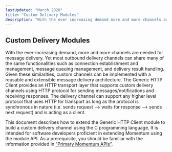 ```yaml
---
lastUpdated: "March 2020"
title: "Custom Delivery Modules"
description: "With the ever increasing demand more and more channels are needed for message delivery Yet most outbound delivery channels can share many of the same functionalities such as connection establishment and management message queuing management and delivery result handling Given these similarities custom channels can be implemented with a reusable..."
---
```


## <a name="custom_channels"></a> Custom Delivery Modules


With the ever-increasing demand, more and more channels are needed for message delivery. Yet most outbound delivery channels can share many of the same functionalities such as connection establishment and management, message queuing management, and delivery result handling. Given these similarities, custom channels can be implemented with a reusable and extensible message delivery architecture. The Generic HTTP Client provides an HTTP transport layer that supports custom delivery channels using HTTP protocol for sending messages/notifications and receiving responses. The delivery channel can support any higher level protocol that uses HTTP for transport as long as the protocol is synchronous in nature (i.e. sends request –> waits for response –> sends next request) and is acting as a client.

This document describes how to extend the Generic HTTP Client module to build a custom delivery channel using the C programming language. It is intended for software developers proficient in extending Momentum using the module API. As a prerequisite, you should be familiar with the information provided in [“Primary Momentum APIs”](/momentum/3/3-api/arch-primary-apis).